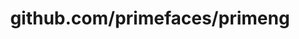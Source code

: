---
layout: post
title: github.com/primefaces/primeng
categories: link
tags: [انگلیسی, برنامه‌نویسی]
---
